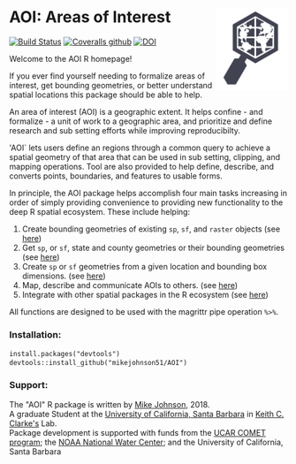 # AOI: Areas of Interest <img src="man/figures/logo.png" width=130 height = 150 align="right" />

[![Build Status](https://travis-ci.org/mikejohnson51/AOI.svg?branch=master)](https://travis-ci.org/mikejohnson51/AOI) 
[![Coveralls github](https://img.shields.io/coveralls/github/mikejohnson51/AOI.svg)](https://coveralls.io/github/mikejohnson51/AOI?branch=master)
[![DOI](https://zenodo.org/badge/139353238.svg)](https://zenodo.org/badge/latestdoi/139353238)


Welcome to the AOI R homepage! <br>

If you ever find yourself needing to formalize areas of interest, get bounding geometries, or better understand spatial locations this package should be able to help. 

An area of interest (AOI) is a geographic extent. It helps confine - and formalize - a unit of work to a geographic area, and prioritize and define research and sub setting efforts while improving reproducibilty. 

'AOI` lets users define an regions through a common query to achieve a spatial geometry of that area that can be used in sub setting, clipping, and mapping operations. Tool are also provided to help define, describe, and converts points, boundaries, and features to usable forms.

In principle, the AOI package helps accomplish four main tasks increasing in order of simply providing convenience to providing new functionality to the deep R spatial ecosystem. These include helping:

1. Create bounding geometries of existing `sp`, `sf`, and `raster` objects (see [here](clipAreas.html))
2. Get `sp`, or `sf`, state and county geometries or their bounding geometries (see [here](stateCounty.html))
3. Create `sp` or `sf` geometries from a given location and bounding box dimensions. (see [here](clipAreas.html))
4. Map, describe and communicate AOIs to others. (see [here](tools.html))
5. Integrate with other spatial packages in the R ecosystem (see [here](useCases.html))

All functions are designed to be used with the magrittr pipe operation `%>%`.

### Installation:

```
install.packages("devtools")
devtools::install_github("mikejohnson51/AOI")
```

### Support:

The "AOI" R package is written by [Mike Johnson](https://mikejohnson51.github.io), 2018.<br/>
A graduate Student at the [University of California, Santa Barbara](https://geog.ucsb.edu) in [Keith C. Clarke's](http://www.geog.ucsb.edu/~kclarke/) Lab. <br>
Package development is supported with funds from the [UCAR COMET program](http://www.comet.ucar.edu); the [NOAA National Water Center](http://water.noaa.gov); and the University of California, Santa Barbara

